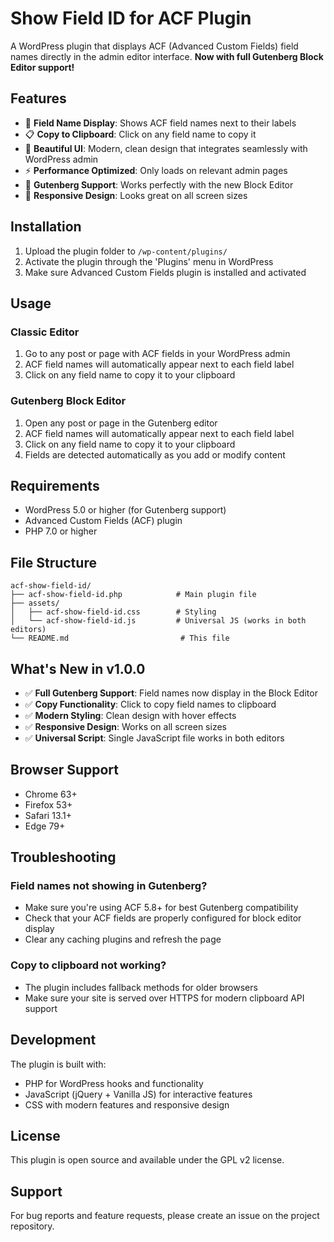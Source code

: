 # Show Field ID for ACF Plugin

A WordPress plugin that displays ACF (Advanced Custom Fields) field names directly in the admin editor interface. **Now with full Gutenberg Block Editor support!**

## Features

- 📝 **Field Name Display**: Shows ACF field names next to their labels
- 📋 **Copy to Clipboard**: Click on any field name to copy it
- 🎨 **Beautiful UI**: Modern, clean design that integrates seamlessly with WordPress admin
- ⚡ **Performance Optimized**: Only loads on relevant admin pages
- 🧩 **Gutenberg Support**: Works perfectly with the new Block Editor
- 📱 **Responsive Design**: Looks great on all screen sizes

## Installation

1. Upload the plugin folder to `/wp-content/plugins/`
2. Activate the plugin through the 'Plugins' menu in WordPress
3. Make sure Advanced Custom Fields plugin is installed and activated

## Usage

### Classic Editor
1. Go to any post or page with ACF fields in your WordPress admin
2. ACF field names will automatically appear next to each field label
3. Click on any field name to copy it to your clipboard

### Gutenberg Block Editor
1. Open any post or page in the Gutenberg editor
2. ACF field names will automatically appear next to each field label
3. Click on any field name to copy it to your clipboard
4. Fields are detected automatically as you add or modify content

## Requirements

- WordPress 5.0 or higher (for Gutenberg support)
- Advanced Custom Fields (ACF) plugin
- PHP 7.0 or higher

## File Structure

```
acf-show-field-id/
├── acf-show-field-id.php            # Main plugin file
├── assets/
│   ├── acf-show-field-id.css        # Styling
│   └── acf-show-field-id.js         # Universal JS (works in both editors)
└── README.md                         # This file
```

## What's New in v1.0.0

- ✅ **Full Gutenberg Support**: Field names now display in the Block Editor
- ✅ **Copy Functionality**: Click to copy field names to clipboard
- ✅ **Modern Styling**: Clean design with hover effects
- ✅ **Responsive Design**: Works on all screen sizes
- ✅ **Universal Script**: Single JavaScript file works in both editors

## Browser Support

- Chrome 63+
- Firefox 53+
- Safari 13.1+
- Edge 79+

## Troubleshooting

### Field names not showing in Gutenberg?
- Make sure you're using ACF 5.8+ for best Gutenberg compatibility
- Check that your ACF fields are properly configured for block editor display
- Clear any caching plugins and refresh the page

### Copy to clipboard not working?
- The plugin includes fallback methods for older browsers
- Make sure your site is served over HTTPS for modern clipboard API support

## Development

The plugin is built with:
- PHP for WordPress hooks and functionality
- JavaScript (jQuery + Vanilla JS) for interactive features
- CSS with modern features and responsive design

## License

This plugin is open source and available under the GPL v2 license.

## Support

For bug reports and feature requests, please create an issue on the project repository. 